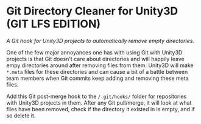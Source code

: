 # Git Directory Cleaner for Unity3D (GIT LFS EDITION)
_A Git hook for Unity3D projects to automatically remove empty directories._

One of the few major annoyances one has with using Git with Unity3D projects is that Git doesn't care about directories and will happily leave empy directories around after removing files from them. Unity3D will make `*.meta` files for these directories and can cause a bit of a battle between team members when Git commits keep adding and removing these meta files.

Add this Git post-merge hook to the `/.git/hooks/` folder for repositories with Unity3D projects in them. After any Git pull/merge, it will look at what files have been removed, check if the directory it existed in is empty, and if so delete it.
